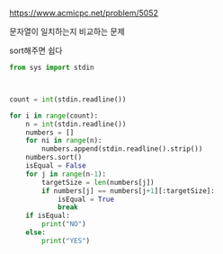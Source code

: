 https://www.acmicpc.net/problem/5052

문자열이 일치하는지 비교하는 문제

sort해주면 쉽다

```python
from sys import stdin



count = int(stdin.readline())

for i in range(count):
    n = int(stdin.readline())
    numbers = []
    for ni in range(n):
        numbers.append(stdin.readline().strip())
    numbers.sort()
    isEqual = False
    for j in range(n-1):
        targetSize = len(numbers[j])
        if numbers[j] == numbers[j+1][:targetSize]:
            isEqual = True
            break
    if isEqual:
        print("NO")
    else:
        print("YES")
```
